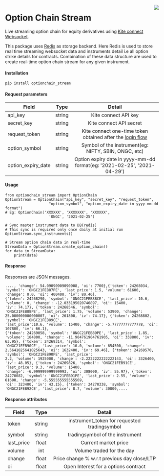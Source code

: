 <a href="https://zerodha.tech"><img src="https://zerodha.tech/static/images/github-badge.svg" align="right" /></a>
# Option Chain Stream

Live streaming option chain for equity derivatives using [Kite connect Websocket](https://kite.trade/docs/connect/v3/websocket/). 

This package uses [Redis](https://redis.io/) as storage backend. Here Redis is used to store real time streaming websocket data and instruments detail i.e all option strike details for contracts. Combination of these data structure are used to create real-time option chain stream for any given instrument.

#### Installation
``` 
pip install optionchain_stream
```
#### Request parameters

| Field                | Type    | Detail                                                                 |
| -------------        |:-------:|:-------------:                                                         |
| api_key              | string  | Kite connect API key                                                   |
| secret_key           | string  | Kite connect API secret                                                |
| request_token        | string  | Kite connect one-time token obtained after the [login flow](https://kite.trade/docs/connect/v3/user/#login-flow)              |
| option_symbol        | string  | Symbol of the instrument(eg: NIFTY, SBIN, ONGC, etc)                   |
| option_expiry_date   | string  | Option expiry date in yyyy-mm-dd format(eg: '2021-02-25', '2021-04-29')|

#### Usage
```
from optionchain_stream import OptionChain
OptionStream = OptionChain("api_key", "secret_key", "request_token",
                    "option_symbol", "option_expiry_date in yyyy-mm-dd format")
# Eg: OptionChain('XXXXXX', 'XXXXXXX', 'XXXXXX', 
                    'ONGC', '2021-02-25')

# Sync master instrument data to DB(redis)     
# This sync is required only once daily at initial run             
OptionStream.sync_instruments()

# Stream option chain data in real-time
StreamData = OptionStream.create_option_chain()
for data in StreamData:
    print(data)
```
#### Response
Responses are JSON messages.

```
...., 'change': 54.09090909090908, 'oi': 7700},{'token': 24268034, 'symbol': 'ONGC21FEB87PE', 'last_price': 1.5, 'volume': 61600, 'change': 0.0, 'oi': 400400, 'iv': 80.46}, 
{'token': 24268290, 'symbol': 'ONGC21FEB88CE', 'last_price': 10.6, 'volume': 0, 'change': -12.033195020746897, 'oi': 15400,
'iv': 74.17}, {'token': 24268546, 'symbol': 
'ONGC21FEB88PE', 'last_price': 1.75, 'volume': 53900, 'change': 25.000000000000007, 'oi': 261800, 'iv': 74.17}, {'token': 24268802, 'symbol': 'ONGC21FEB89CE', 
'last_price':10.6, 'volume': 15400, 'change': -5.77777777777778, 'oi': 107800, 'iv': 66.1}, 
{'token': 24269058, 'symbol': 'ONGC21FEB89PE', 'last_price': 1.85, 'volume': 184800, 'change': -11.904761904761905, 'oi': 338800, 'iv': 63.95}, {'token': 24269314, 'symbol': 
'ONGC21FEB90CE', 'last_price': 10.0, 'volume': 654500, 'change': 2.5641025641025643, 'oi': 1632400, 'iv': 69.46}, {'token': 24269570, 'symbol': 'ONGC21FEB90PE', 'last_price': 
2.2, 'volume': 1925000, 'change': -2.2222222222222143, 'oi': 3326400, 'iv': 48.05}, {'token': 24269826, 'symbol': 'ONGC21FEB91CE', 'last_price': 9.3, 'volume': 15400, 
'change': -6.999999999999993, 'oi': 308000, 'iv': 55.97}, {'token': 24270082, 'symbol': 'ONGC21FEB91PE', 'last_price': 2.55, 'volume': 61600, 'change': -5.555555555555569, 
'oi': 323400, 'iv': 43.15}, {'token': 24270338, 'symbol': 'ONGC21FEB92CE', 'last_price': 8.7, 'volume': 30800,....
```
#### Response attributes

| Field        | Type    | Detail                                                     |
| -------------|:-------:|:-------------:                                             |
| token        | string  | instrument_token for requested tradingsymbol               |
| symbol       | string  | tradingsymbol of the instrument                            |
| last_price   | float   | Current market price                                       |
| volume       | int     | Volume traded for the day                                  |
| change       | float   | Price change % w.r.t previous day close/LTP                |
| oi           | float   | Open Interest for a options contract                       |
